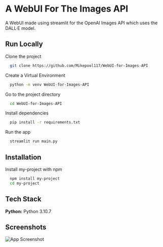 
# A WebUI For The Images API

A WebUI made using streamlit for the OpenAI Images API which uses the DALL·E model.


## Run Locally

Clone the project

```bash
  git clone https://github.com/Mikepool117/WebUI-for-Images-API
```

Create a Virtual Environment

```bash
  python -m venv WebUI-for-Images-API
```

Go to the project directory

```bash
  cd WebUI-for-Images-API
```

Install dependencies

```bash
  pip install -r requirements.txt
```

Run the app

```bash
  streamlit run main.py
```


## Installation

Install my-project with npm

```bash
  npm install my-project
  cd my-project
```
    
## Tech Stack

**Python:** Python 3.10.7



## Screenshots

![App Screenshot](https://i.imgur.com/zae0dFS.png)

